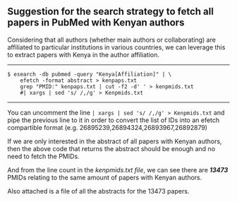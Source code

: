 ## Suggestion for the search strategy to fetch all papers in PubMed with Kenyan authors
 
Considering that all authors (whether main authors or collaborating) are affiliated to
particular institutions in various countries, we can leverage this to extract papers
with Kenya in the author affiliation.

----

```
$ esearch -db pubmed -query "Kenya[Affiliation]" | \
	efetch -format abstract > kenpaps.txt
	grep "PMID:" kenpaps.txt | cut -f2 -d' ' > kenpmids.txt
	#| xargs | sed 's/ /,/g' > Kenpmids.txt
```
---
You can uncomment the line ```| xargs | sed 's/ /,/g' > Kenpmids.txt``` and pipe the previous line
to it in order to convert the list of IDs into
an efetch compartible format (e.g. 26895239,26894324,26893967,26892879)

If we are only interested in the abstract of all papers with Kenyan authors, then the above
code that returns the abstract should be enough and no need to fetch the PMIDs.

And from the line count in the _kenpmids.txt file_, we can see there are ***13473*** PMIDs relating
to the same amount of papers with Kenyan authors.

Also attached is a file of all the abstracts for the 13473 papers.
